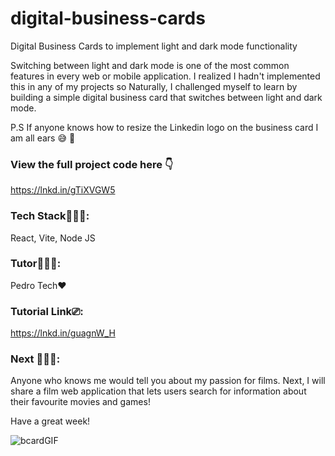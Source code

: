 # digital-business-cards
Digital Business Cards to implement light and dark mode functionality

Switching between light and dark mode is one of the most common features in every web or mobile application. I realized I hadn't implemented this in any of my projects so Naturally, I challenged myself to learn by building a simple digital business card that switches between light and dark mode.

P.S If anyone knows how to resize the Linkedin logo on the business card I am all ears 😅 🤝

### View the full project code here 👇
https://lnkd.in/gTiXVGW5

### Tech Stack🧑🏽‍💻: 
React, Vite, Node JS

### Tutor👨🏽‍🏫: 
Pedro Tech❤️
### Tutorial Link⎚: 
https://lnkd.in/guagnW_H

### Next 🦸🏽‍♂️: 
Anyone who knows me would tell you about my passion for films. Next, I will share a film web application that lets users search for information about their favourite movies and games!

Have a great week!

![bcardGIF](https://user-images.githubusercontent.com/86691010/236462488-9db00218-e224-4771-a687-c84cc7654b7d.gif)
